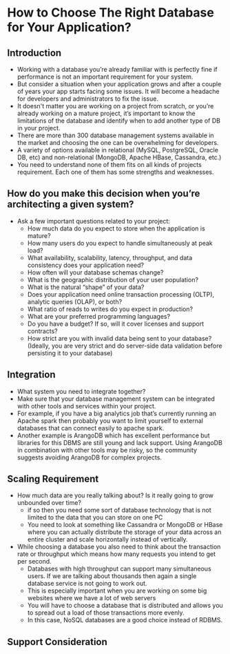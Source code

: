 # How to Choose The Right Database for Your Application?
## Introduction
- Working with a database you’re already familiar with is perfectly fine if performance is not an important requirement for your system.
- But consider a situation when your application grows and after a couple of years your app starts facing some issues. It will become a headache for developers and administrators to fix the issue.
- It doesn't matter you are working on a project from scratch, or you’re already working on a mature project, it’s important to know the limitations of the database and identify when to add another type of DB in your project.
- There are more than 300 database management systems available in the market and choosing the one can be overwhelming for developers.
- A variety of options available in relational (MySQL, PostgreSQL, Oracle DB, etc) and non-relational (MongoDB, Apache HBase, Cassandra, etc.)
- You need to understand none of them fits on all kinds of projects requirement. Each one of them has some strengths and weaknesses.
## How do you make this decision when you’re architecting a given system?
- Ask a few important questions related to your project: 
  - How much data do you expect to store when the application is mature?
  - How many users do you expect to handle simultaneously at peak load?
  - What availability, scalability, latency, throughput, and data consistency does your application need?
  - How often will your database schemas change?
  - What is the geographic distribution of your user population?
  - What is the natural “shape” of your data?
  - Does your application need online transaction processing (OLTP), analytic queries (OLAP), or both?
  - What ratio of reads to writes do you expect in production?
  - What are your preferred programming languages?
  - Do you have a budget? If so, will it cover licenses and support contracts?
  - How strict are you with invalid data being sent to your database? (Ideally, you are very strict and do server-side data validation before persisting it to your database)
## Integration
- What system you need to integrate together?
- Make sure that your database management system can be integrated with other tools and services within your project.
- For example, if you have a big analytics job that’s currently running an Apache spark then probably you want to limit yourself to external databases that can connect easily to apache spark.
- Another example is ArangoDB which has excellent performance but libraries for this DBMS are still young and lack support. Using ArangoDB in combination with other tools may be risky, so the community suggests avoiding ArangoDB for complex projects.
## Scaling Requirement
- How much data are you really talking about? Is it really going to grow unbounded over time?
  - if so then you need some sort of database technology that is not limited to the data that you can store on one PC
  - You need to look at something like Cassandra or MongoDB or HBase where you can actually distribute the storage of your data across an entire cluster and scale horizontally instead of vertically.
- While choosing a database you also need to think about the transaction rate or throughput which means how many requests you intend to get per second.
  - Databases with high throughput can support many simultaneous users. If we are talking about thousands then again a single database service is not going to work out.
  - This is especially important when you are working on some big websites where we have a lot of web servers
  - You will have to choose a database that is distributed and allows you to spread out a load of those transactions more evenly.
  - In this case, NoSQL databases are a good choice instead of RDBMS.
## Support Consideration
  
